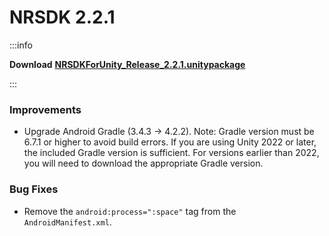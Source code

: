 # NRSDK 2.2.1



:::info

**Download** [**NRSDKForUnity_Release_2.2.1.unitypackage**](https://nreal-public.nreal.ai/download/NRSDKForUnity_2.2.1_Release_20240619/NRSDKForUnityAndroid_2.2.1.unitypackage)

:::

### Improvements

- Upgrade Android Gradle (3.4.3 -> 4.2.2). Note: Gradle version must be 6.7.1 or higher to avoid build errors. If you are using Unity 2022 or later, the included Gradle version is sufficient. For versions earlier than 2022, you will need to download the appropriate Gradle version.

### Bug Fixes

- Remove the `android:process=":space"` tag from the `AndroidManifest.xml`.



